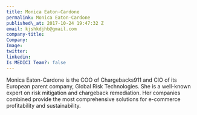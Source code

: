 ```yaml
---
title: Monica Eaton-Cardone
permalink: Monica Eaton-Cardone
published\_at: 2017-10-24 19:47:32 Z
email: kjshkdjhb@gmail.com
company-title: 
Company: 
Image: 
twitter: 
linkedin: 
Is MEDICI Team?: false
---
```


Monica Eaton-Cardone is the COO of Chargebacks911 and CIO of its European parent company, Global Risk Technologies. She is a well-known expert on risk mitigation and chargeback remediation. Her companies combined provide the most comprehensive solutions for e-commerce profitability and sustainability.